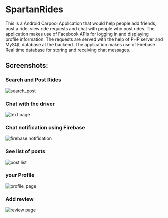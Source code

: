 # SpartanRides
This is a Android Carpool Application that would help people add friends, post a ride, view ride requests and chat with people who post rides. The application makes use of Facebook APIs for logging in and displaying profile information. 
The requests are served with the help of PHP server and MySQL database at the backend. The application makes use of Firebase Real time database for storing and receiving chat messages.  


## Screenshots:

### Search and Post Rides
![search_post](https://user-images.githubusercontent.com/26000626/39408954-6513968c-4bac-11e8-9fe6-3393c4fb8499.png)

### Chat with the driver
![text page](https://user-images.githubusercontent.com/26000626/39408955-651fa544-4bac-11e8-875f-d96c619f1b9c.png)

### Chat notification using Firebase
![firebase notification](https://user-images.githubusercontent.com/26000626/39408956-652ed762-4bac-11e8-880f-39847b50f4da.png)

### See list of posts
![post list](https://user-images.githubusercontent.com/26000626/39409055-1e69b570-4bae-11e8-8b40-60aeb3602eb5.JPG)

### your Profile
![profile_page](https://user-images.githubusercontent.com/26000626/39408958-654a53d4-4bac-11e8-9b4f-22b3cc73a1ae.png)

### Add review
![review page](https://user-images.githubusercontent.com/26000626/39408953-6505c6a6-4bac-11e8-95f1-113f50586de6.png)

